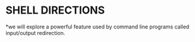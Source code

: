 # SHELL DIRECTIONS
*we will explore a powerful feature used by command line programs called input/output redirection.
